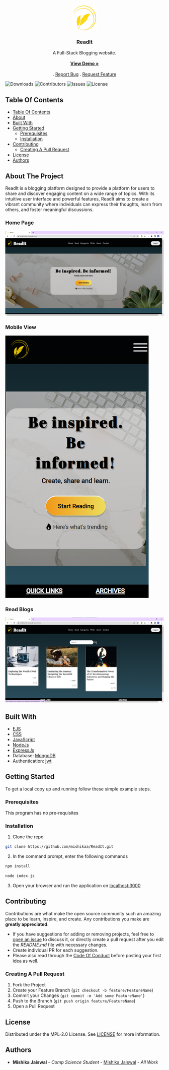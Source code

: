 <br/>
<p align="center">
  <a href="https://github.com/mishikaa/ReadIt">
    <img src="/public/images/website_logo.png" alt="logo" width="80" height="80">
  </a>

  <h3 align="center">ReadIt</h3>

  <p align="center">
    A Full-Stack Blogging website.
    <br/>
    <br/>
    <a href="https://readit-um3r.onrender.com/"><strong>View Demo »</strong></a>
    <br/>
    <br/>
    .
    <a href="https://github.com/mishikaa/ReadIt/issues">Report Bug</a>
    .
    <a href="https://github.com/mishikaa/ReadIt/issues">Request Feature</a>
  </p>
</p>

![Downloads](https://img.shields.io/github/downloads/mishikaa/ReadIt/total) 
![Contributors](https://img.shields.io/github/contributors/mishikaa/ReadIt?color=dark-green) 
![Issues](https://img.shields.io/github/issues/mishikaa/ReadIt) 
![License](https://img.shields.io/github/license/mishikaa/ReadIt)

## Table Of Contents

- [Table Of Contents](#table-of-contents)
- [About](#about-the-project)
- [Built With](#built-with)
- [Getting Started](#getting-started)
  - [Prerequisites](#prerequisites)
  - [Installation](#installation)
- [Contributing](#contributing)
  - [Creating A Pull Request](#creating-a-pull-request)
- [License](#license)
- [Authors](#authors)

## About The Project

ReadIt is a blogging platform designed to provide a platform for users to share and discover engaging content on a wide range of topics. With its 
intuitive user interface and powerful features, ReadIt aims to create a vibrant community where individuals can express their thoughts, learn from 
others, and foster meaningful discussions.

### Home Page
![Homepage ScreenShot](screenshots/homepage.png)

### Mobile View
![Homepage mobile ScreenShot](screenshots/mobilePage.png)

### Read Blogs
![readpage ScreenShot](screenshots/readpage.png)

## Built With

* [EJS](https://ejs.co/)
* [CSS](https://developer.mozilla.org/en-US/docs/Web/CSS)
* [JavaScript](https://www.javascript.com/)
* [NodeJs](https://nodejs.org/en/about)
* [ExpressJs](https://expressjs.com/)
* Database: [MongoDB](https://www.mongodb.com/)
* Authentication: [jwt](https://jwt.io/)


## Getting Started

To get a local copy up and running follow these simple example steps.

### Prerequisites

This program has no pre-requisites

### Installation

1. Clone the repo

```sh
git clone https://github.com/mishikaa/ReadIt.git
```

2. In the command prompt, enter the following commands

```sh
npm install
```
```sh
node index.js
```

3. Open your browser and run the application on [localhost:3000](http://localhost:3000/)

## Contributing

Contributions are what make the open source community such an amazing place to be learn, inspire, and create. Any contributions you make are **greatly appreciated**.
* If you have suggestions for adding or removing projects, feel free to [open an issue](https://github.com/mishikaa/ReadIt/issues/new) to discuss it, or directly create a pull request after you edit the *README.md* file with necessary changes.
* Create individual PR for each suggestion.
* Please also read through the [Code Of Conduct](https://github.com/mishikaa/ReadIt/blob/main/CODE_OF_CONDUCT.md) before posting your first idea as well.

### Creating A Pull Request

1. Fork the Project
2. Create your Feature Branch (`git checkout -b feature/FeatureName`)
3. Commit your Changes (`git commit -m 'Add some FeatureName'`)
4. Push to the Branch (`git push origin feature/FeatureName`)
5. Open a Pull Request

## License

Distributed under the MPL-2.0 License. See [LICENSE](https://github.com/mishikaa/ReadIt/blob/main/LICENSE.md) for more information.

## Authors

* **Mishika Jaiswal** - *Comp Science Student* - [Mishika Jaiswal](https://github.com/mishikaa/) - *All Work*
